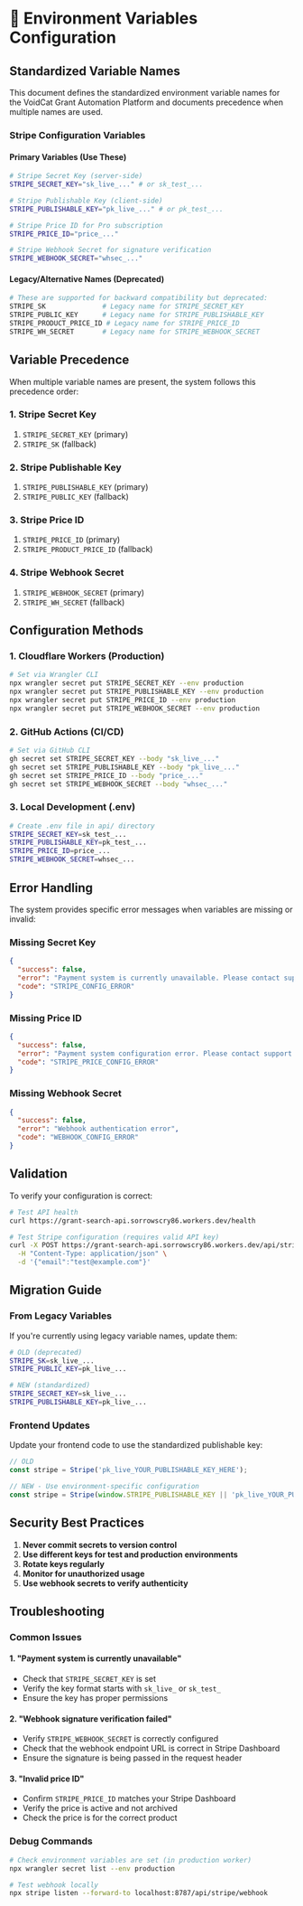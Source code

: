 # 🔧 Environment Variables Configuration

## Standardized Variable Names

This document defines the standardized environment variable names for the VoidCat Grant Automation Platform and documents precedence when multiple names are used.

### Stripe Configuration Variables

#### Primary Variables (Use These)
```bash
# Stripe Secret Key (server-side)
STRIPE_SECRET_KEY="sk_live_..." # or sk_test_...

# Stripe Publishable Key (client-side) 
STRIPE_PUBLISHABLE_KEY="pk_live_..." # or pk_test_...

# Stripe Price ID for Pro subscription
STRIPE_PRICE_ID="price_..."

# Stripe Webhook Secret for signature verification
STRIPE_WEBHOOK_SECRET="whsec_..."
```

#### Legacy/Alternative Names (Deprecated)
```bash
# These are supported for backward compatibility but deprecated:
STRIPE_SK              # Legacy name for STRIPE_SECRET_KEY
STRIPE_PUBLIC_KEY      # Legacy name for STRIPE_PUBLISHABLE_KEY
STRIPE_PRODUCT_PRICE_ID # Legacy name for STRIPE_PRICE_ID
STRIPE_WH_SECRET       # Legacy name for STRIPE_WEBHOOK_SECRET
```

## Variable Precedence

When multiple variable names are present, the system follows this precedence order:

### 1. Stripe Secret Key
1. `STRIPE_SECRET_KEY` (primary)
2. `STRIPE_SK` (fallback)

### 2. Stripe Publishable Key
1. `STRIPE_PUBLISHABLE_KEY` (primary)
2. `STRIPE_PUBLIC_KEY` (fallback)

### 3. Stripe Price ID
1. `STRIPE_PRICE_ID` (primary)
2. `STRIPE_PRODUCT_PRICE_ID` (fallback)

### 4. Stripe Webhook Secret
1. `STRIPE_WEBHOOK_SECRET` (primary)
2. `STRIPE_WH_SECRET` (fallback)

## Configuration Methods

### 1. Cloudflare Workers (Production)
```bash
# Set via Wrangler CLI
npx wrangler secret put STRIPE_SECRET_KEY --env production
npx wrangler secret put STRIPE_PUBLISHABLE_KEY --env production
npx wrangler secret put STRIPE_PRICE_ID --env production
npx wrangler secret put STRIPE_WEBHOOK_SECRET --env production
```

### 2. GitHub Actions (CI/CD)
```bash
# Set via GitHub CLI
gh secret set STRIPE_SECRET_KEY --body "sk_live_..."
gh secret set STRIPE_PUBLISHABLE_KEY --body "pk_live_..."
gh secret set STRIPE_PRICE_ID --body "price_..."
gh secret set STRIPE_WEBHOOK_SECRET --body "whsec_..."
```

### 3. Local Development (.env)
```bash
# Create .env file in api/ directory
STRIPE_SECRET_KEY=sk_test_...
STRIPE_PUBLISHABLE_KEY=pk_test_...
STRIPE_PRICE_ID=price_...
STRIPE_WEBHOOK_SECRET=whsec_...
```

## Error Handling

The system provides specific error messages when variables are missing or invalid:

### Missing Secret Key
```json
{
  "success": false,
  "error": "Payment system is currently unavailable. Please contact support if this issue persists.",
  "code": "STRIPE_CONFIG_ERROR"
}
```

### Missing Price ID
```json
{
  "success": false,
  "error": "Payment system configuration error. Please contact support.",
  "code": "STRIPE_PRICE_CONFIG_ERROR"
}
```

### Missing Webhook Secret
```json
{
  "success": false,
  "error": "Webhook authentication error",
  "code": "WEBHOOK_CONFIG_ERROR"
}
```

## Validation

To verify your configuration is correct:

```bash
# Test API health
curl https://grant-search-api.sorrowscry86.workers.dev/health

# Test Stripe configuration (requires valid API key)
curl -X POST https://grant-search-api.sorrowscry86.workers.dev/api/stripe/create-checkout \
  -H "Content-Type: application/json" \
  -d '{"email":"test@example.com"}'
```

## Migration Guide

### From Legacy Variables
If you're currently using legacy variable names, update them:

```bash
# OLD (deprecated)
STRIPE_SK=sk_live_...
STRIPE_PUBLIC_KEY=pk_live_...

# NEW (standardized)
STRIPE_SECRET_KEY=sk_live_...
STRIPE_PUBLISHABLE_KEY=pk_live_...
```

### Frontend Updates
Update your frontend code to use the standardized publishable key:

```javascript
// OLD
const stripe = Stripe('pk_live_YOUR_PUBLISHABLE_KEY_HERE');

// NEW - Use environment-specific configuration
const stripe = Stripe(window.STRIPE_PUBLISHABLE_KEY || 'pk_live_YOUR_PUBLISHABLE_KEY_HERE');
```

## Security Best Practices

1. **Never commit secrets to version control**
2. **Use different keys for test and production environments**
3. **Rotate keys regularly**
4. **Monitor for unauthorized usage**
5. **Use webhook secrets to verify authenticity**

## Troubleshooting

### Common Issues

#### 1. "Payment system is currently unavailable"
- Check that `STRIPE_SECRET_KEY` is set
- Verify the key format starts with `sk_live_` or `sk_test_`
- Ensure the key has proper permissions

#### 2. "Webhook signature verification failed"
- Verify `STRIPE_WEBHOOK_SECRET` is correctly configured
- Check that the webhook endpoint URL is correct in Stripe Dashboard
- Ensure the signature is being passed in the request header

#### 3. "Invalid price ID"
- Confirm `STRIPE_PRICE_ID` matches your Stripe Dashboard
- Verify the price is active and not archived
- Check the price is for the correct product

### Debug Commands
```bash
# Check environment variables are set (in production worker)
npx wrangler secret list --env production

# Test webhook locally
npx stripe listen --forward-to localhost:8787/api/stripe/webhook
```